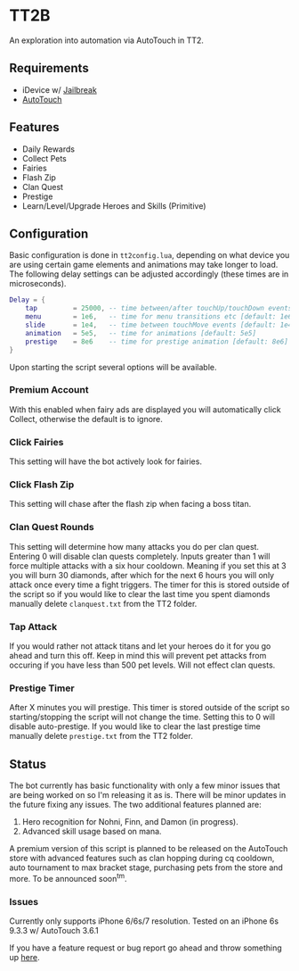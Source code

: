 # TT2B #

An exploration into automation via AutoTouch in TT2. 

## Requirements

 * iDevice w/ [Jailbreak](https://www.reddit.com/r/jailbreak/)
 * [AutoTouch](https://autotouch.net)

## Features

 * Daily Rewards
 * Collect Pets
 * Fairies
 * Flash Zip
 * Clan Quest
 * Prestige
 * Learn/Level/Upgrade Heroes and Skills (Primitive)

## Configuration

Basic configuration is done in ```tt2config.lua```, depending on what device you are using certain game elements and animations may take longer to load. The following delay settings can be adjusted accordingly (these times are in microseconds). 

```lua
Delay = {
	tap 		= 25000, -- time between/after touchUp/touchDown events [default: 25000]
	menu		= 1e6,   -- time for menu transitions etc [default: 1e6]
	slide 		= 1e4,   -- time between touchMove events [default: 1e4]
	animation 	= 5e5,   -- time for animations [default: 5e5]
    prestige    = 8e6    -- time for prestige animation [default: 8e6]
}
```

Upon starting the script several options will be available. 

### Premium Account
With this enabled when fairy ads are displayed you will automatically click Collect, otherwise the default is to ignore.
### Click Fairies
This setting will have the bot actively look for fairies.
### Click Flash Zip
This setting will chase after the flash zip when facing a boss titan.
### Clan Quest Rounds
This setting will determine how many attacks you do per clan quest. Entering 0 will disable clan quests completely. Inputs greater than 1 will force multiple attacks with a six hour cooldown. Meaning if you set this at 3 you will burn 30 diamonds, after which for the next 6 hours you will only attack once every time a fight triggers. The timer for this is stored outside of the script so if you would like to clear the last time you spent diamonds manually delete ```clanquest.txt``` from the TT2 folder.
### Tap Attack
If you would rather not attack titans and let your heroes do it for you go ahead and turn this off. Keep in mind this will prevent pet attacks from occuring if you have less than 500 pet levels. Will not effect clan quests.
### Prestige Timer
After X minutes you will prestige. This timer is stored outside of the script so starting/stopping the script will not change the time. Setting this to 0 will disable auto-prestige. If you would like to clear the last prestige time manually delete ```prestige.txt``` from the TT2 folder. 

## Status
The bot currently has basic functionality with only a few minor issues that are being worked on so I'm releasing it as is. There will be minor updates in the future fixing any issues. The two additional features planned are:

 1. Hero recognition for Nohni, Finn, and Damon (in progress).
 2. Advanced skill usage based on mana.

A premium version of this script is planned to be released on the AutoTouch store with advanced features such as clan hopping during cq cooldown, auto tournament to max bracket stage, purchasing pets from the store and more. To be announced soon<sup>tm</sup>. 

### Issues
Currently only supports iPhone 6/6s/7 resolution. Tested on an iPhone 6s 9.3.3 w/ AutoTouch 3.6.1

If you have a feature request or bug report go ahead and throw something up [here](https://github.com/kaijxc/TT2B/issues/new). 